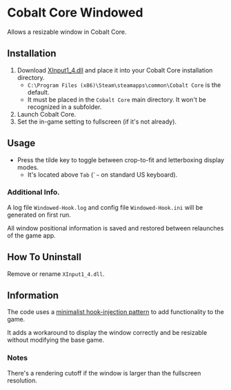 # Cobalt Core Windowed
Allows a resizable window in Cobalt Core.

## Installation
1. Download [XInput1_4.dll](https://github.com/ComplexRobot/CobaltCoreWindowed/releases/download/release/XInput1_4.dll) and place it into your Cobalt Core installation directory.
   - `C:\Program Files (x86)\Steam\steamapps\common\Cobalt Core` is the default.
   - It must be placed in the `Cobalt Core` main directory. It won't be recognized in a subfolder.
3. Launch Cobalt Core.
4. Set the in-game setting to fullscreen (if it's not already).

## Usage
- Press the tilde key to toggle between crop-to-fit and letterboxing display modes.
   - It's located above `Tab` (`` `~ `` on standard US keyboard).
### Additional Info.
A log file `Windowed-Hook.log` and config file `Windowed-Hook.ini` will be generated on first run.

All window positional information is saved and restored between relaunches of the game app.

## How To Uninstall
Remove or rename `XInput1_4.dll`.

## Information
The code uses a [minimalist hook-injection pattern](https://github.com/TsudaKageyu/minhook) to add functionality to the game.

 It adds a workaround to display the window correctly and be resizable without modifying the base game.
### Notes
There's a rendering cutoff if the window is larger than the fullscreen resolution.
